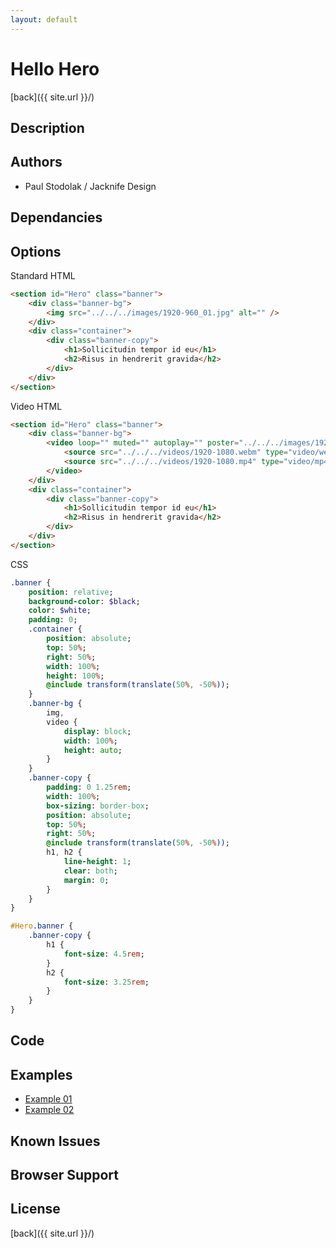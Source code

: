 ```yaml
---
layout: default
---
```


# Hello Hero
[back]({{ site.url }}/)

## Description

## Authors
- Paul Stodolak / Jacknife Design

## Dependancies

## Options
Standard HTML
```html
<section id="Hero" class="banner">
	<div class="banner-bg">
		<img src="../../../images/1920-960_01.jpg" alt="" />
	</div>
	<div class="container">
		<div class="banner-copy">
			<h1>Sollicitudin tempor id eu</h1>
			<h2>Risus in hendrerit gravida</h2>
		</div>
	</div>
</section>
```
Video HTML
```html
<section id="Hero" class="banner">
	<div class="banner-bg">
		<video loop="" muted="" autoplay="" poster="../../../images/1920-1080_01.jpg">
			<source src="../../../videos/1920-1080.webm" type="video/webm">
			<source src="../../../videos/1920-1080.mp4" type="video/mp4">
		</video>
	</div>
	<div class="container">
		<div class="banner-copy">
			<h1>Sollicitudin tempor id eu</h1>
			<h2>Risus in hendrerit gravida</h2>
		</div>
	</div>
</section>
```
CSS
```sass
.banner {
	position: relative;
	background-color: $black;
	color: $white;
	padding: 0;
	.container {
		position: absolute;
		top: 50%;
		right: 50%;
		width: 100%;
		height: 100%;
		@include transform(translate(50%, -50%));
	}
	.banner-bg {
		img,
		video {
			display: block;
			width: 100%;
			height: auto;
		}
	}
	.banner-copy {
		padding: 0 1.25rem;
		width: 100%;
		box-sizing: border-box;
		position: absolute;
		top: 50%;
		right: 50%;
		@include transform(translate(50%, -50%));
		h1, h2 {
			line-height: 1;
			clear: both;
			margin: 0;
		}
	}
}

#Hero.banner {
	.banner-copy {
		h1 {
			font-size: 4.5rem;
		}
		h2 {
			font-size: 3.25rem;
		}
	}
}
```

## Code

## Examples
- [Example 01](examples/01)
- [Example 02](examples/02)

## Known Issues

## Browser Support

## License

[back]({{ site.url }}/)